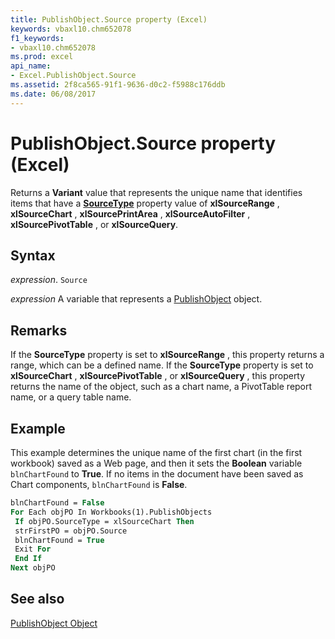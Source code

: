 ```yaml
---
title: PublishObject.Source property (Excel)
keywords: vbaxl10.chm652078
f1_keywords:
- vbaxl10.chm652078
ms.prod: excel
api_name:
- Excel.PublishObject.Source
ms.assetid: 2f8ca565-91f1-9636-d0c2-f5988c176ddb
ms.date: 06/08/2017
---
```



# PublishObject.Source property (Excel)

Returns a  **Variant** value that represents the unique name that identifies items that have a **[SourceType](Excel.PublishObject.SourceType.md)** property value of **xlSourceRange** , **xlSourceChart** , **xlSourcePrintArea** , **xlSourceAutoFilter** , **xlSourcePivotTable** , or **xlSourceQuery**.


## Syntax

 _expression_. `Source`

 _expression_ A variable that represents a [PublishObject](Excel.PublishObject.md) object.


## Remarks

If the  **SourceType** property is set to **xlSourceRange** , this property returns a range, which can be a defined name. If the **SourceType** property is set to **xlSourceChart** , **xlSourcePivotTable** , or **xlSourceQuery** , this property returns the name of the object, such as a chart name, a PivotTable report name, or a query table name.


## Example

This example determines the unique name of the first chart (in the first workbook) saved as a Web page, and then it sets the  **Boolean** variable `blnChartFound` to **True**. If no items in the document have been saved as Chart components, `blnChartFound` is **False**.


```vb
blnChartFound = False 
For Each objPO In Workbooks(1).PublishObjects 
 If objPO.SourceType = xlSourceChart Then 
 strFirstPO = objPO.Source 
 blnChartFound = True 
 Exit For 
 End If 
Next objPO
```


## See also


[PublishObject Object](Excel.PublishObject.md)

